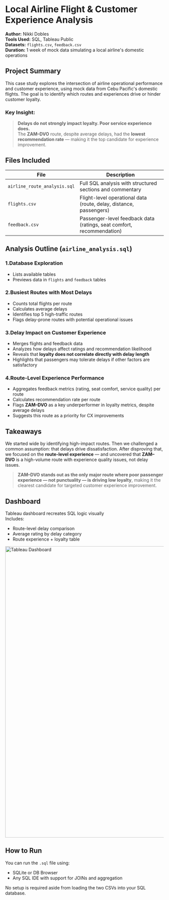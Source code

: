 # Local Airline Flight & Customer Experience Analysis

**Author:** Nikki Dobles  
**Tools Used:** SQL, Tableau Public  
**Datasets:** `flights.csv`, `feedback.csv`  
**Duration:** 1 week of mock data simulating a local airline's domestic operations  

## Project Summary

This case study explores the intersection of airline operational performance and customer experience, using mock data from Cebu Pacific's domestic flights. The goal is to identify which routes and experiences drive or hinder customer loyalty.

### Key Insight:
> **Delays do not strongly impact loyalty. Poor service experience does.**  
> The **ZAM–DVO** route, despite average delays, had the **lowest recommendation rate** — making it the top candidate for experience improvement.

## Files Included

| File | Description |
|------|-------------|
| `airline_route_analysis.sql` | Full SQL analysis with structured sections and commentary |
| `flights.csv` | Flight-level operational data (route, delay, distance, passengers) |
| `feedback.csv` | Passenger-level feedback data (ratings, seat comfort, recommendation)

## Analysis Outline (`airline_analysis.sql`)

### 1.Database Exploration
- Lists available tables
- Previews data in `flights` and `feedback` tables

### 2.Busiest Routes with Most Delays
- Counts total flights per route
- Calculates average delays
- Identifies top 5 high-traffic routes
- Flags delay-prone routes with potential operational issues

### 3.Delay Impact on Customer Experience
- Merges flights and feedback data
- Analyzes how delays affect ratings and recommendation likelihood
- Reveals that **loyalty does not correlate directly with delay length**
- Highlights that passengers may tolerate delays if other factors are satisfactory

### 4.Route-Level Experience Performance
- Aggregates feedback metrics (rating, seat comfort, service quality) per route
- Calculates recommendation rate per route
- Flags **ZAM–DVO** as a key underperformer in loyalty metrics, despite average delays
- Suggests this route as a priority for CX improvements

## Takeaways

We started wide by identifying high-impact routes. Then we challenged a common assumption: that delays drive dissatisfaction. After disproving that, we focused on the **route-level experience** — and uncovered that **ZAM–DVO** is a high-volume route with experience quality issues, not delay issues.

> **ZAM–DVO stands out as the only major route where poor passenger experience — not punctuality — is driving low loyalty**, making it the clearest candidate for targeted customer experience improvement.

## Dashboard

Tableau dashboard recreates SQL logic visually  
Includes:  
- Route-level delay comparison  
- Average rating by delay category  
- Route experience + loyalty table

<img width="1200" height="926" alt="Tableau Dashboard" src="https://github.com/user-attachments/assets/fca6d7e6-2077-4cbc-a778-8780740dd652" />

## How to Run

You can run the `.sql` file using:
- SQLite or DB Browser
- Any SQL IDE with support for JOINs and aggregation

No setup is required aside from loading the two CSVs into your SQL database.

